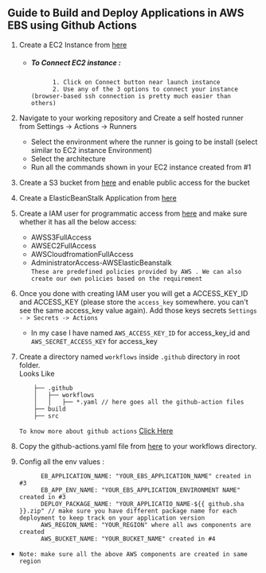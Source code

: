 ## Guide to Build and Deploy Applications in AWS EBS using Github Actions

1. Create a EC2 Instance from [here](https://aws.amazon.com/ec2/)  
    - ##### To Connect EC2 instance :
                1. Click on Connect button near launch instance
                2. Use any of the 3 options to connect your instance (browser-based ssh connection is pretty much easier than others)
        
3. Navigate to your working repository and Create a self hosted runner from  Settings -> Actions -> Runners
    - Select the environment where the runner is going to be install (select similar to EC2 instance Environment)
    - Select the architecture
    - Run all the commands shown in your EC2 instance created from #1

4. Create a S3 bucket from [here](https://docs.aws.amazon.com/AmazonS3/latest/userguide/creating-bucket.html) and enable public access for the bucket
5. Create a ElasticBeanStalk Application from [here](https://docs.aws.amazon.com/elasticbeanstalk/latest/dg/using-features.environments.html) 
6. Create a IAM user for programmatic access from [here](https://us-east-1.console.aws.amazon.com/iamv2/home#/home) and make sure whether it has all the below access:
    - AWSS3FullAccess
    - AWSEC2FullAccess
    - AWSCloudfromationFullAccess
    - AdministratorAccess-AWSElasticBeanstalk </br>
      `These are predefined policies provided by AWS . We can also create our own policies based on the requirement`</br>
7. Once you done with creating IAM user you will get a ACCESS_KEY_ID and ACCESS_KEY (please store the `access_key` somewhere. you can't see the same access_key value again). Add those keys secrets `Settings - > Secrets -> Actions`
    - In my case I have named `AWS_ACCESS_KEY_ID` for access_key_id and `AWS_SECRET_ACCESS_KEY` for access_key

8. Create a directory named `workflows` inside `.github` directory in root folder.</br>
    Looks Like
    ```
        ├── .github 
        │   ├── workflows 
        │   │   ├── *.yaml // here goes all the github-action files 
        ├── build 
        ├── src 
    ```
     `To know more about github actions` [Click Here](https://docs.github.com/en/actions/quickstart)
9. Copy the github-actions.yaml file from [here](https://github.com/moorthy-kiranum/github-actions/blob/master/.github/workflows/github-ci.yml) to your workflows directory.
10. Config all the env values :
    ```
          EB_APPLICATION_NAME: "YOUR_EBS_APPLICATION_NAME" created in #3
          EB_APP_ENV_NAME: "YOUR_EBS_APPLICATION_ENVIRONMENT NAME" created in #3
          DEPLOY_PACKAGE_NAME: "YOUR_APPLICATIO_NAME-${{ github.sha }}.zip" // make sure you have different package name for each deployment to keep track on your application version
          AWS_REGION_NAME: "YOUR_REGION" where all aws components are created 
          AWS_BUCKET_NAME: "YOUR_BUCKET_NAME" created in #4
     ```
     
 - `Note: make sure all the above AWS components are created in same region`
